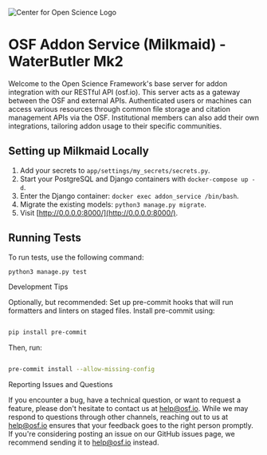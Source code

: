 ![Center for Open Science Logo](https://mfr.osf.io/export?url=https://osf.io/download/24697/?direct=%26mode=render&format=2400x2400.jpeg)

# OSF Addon Service (Milkmaid) - WaterButler Mk2

Welcome to the Open Science Framework's base server for addon integration with our RESTful API (osf.io). This server acts as a gateway between the OSF and external APIs. Authenticated users or machines can access various resources through common file storage and citation management APIs via the OSF. Institutional members can also add their own integrations, tailoring addon usage to their specific communities.

## Setting up Milkmaid Locally

1. Add your secrets to `app/settings/my_secrets/secrets.py`.
2. Start your PostgreSQL and Django containers with `docker-compose up -d`.
3. Enter the Django container: `docker exec addon_service /bin/bash`.
4. Migrate the existing models: `python3 manage.py migrate`.
5. Visit [http://0.0.0.0:8000/](http://0.0.0.0:8000/).

## Running Tests

To run tests, use the following command:

```bash
python3 manage.py test
```

Development Tips

Optionally, but recommended: Set up pre-commit hooks that will run formatters and linters on staged files. Install pre-commit using:

```bash

pip install pre-commit
```

Then, run:

```bash

pre-commit install --allow-missing-config
```
Reporting Issues and Questions

If you encounter a bug, have a technical question, or want to request a feature, please don't hesitate to contact us 
at help@osf.io. While we may respond to questions through other channels, reaching out to us at help@osf.io ensures 
that your feedback goes to the right person promptly. If you're considering posting an issue on our GitHub issues page,
 we recommend sending it to help@osf.io instead.